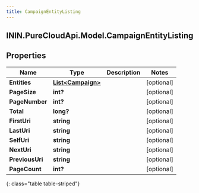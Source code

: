```yaml
---
title: CampaignEntityListing
---
```

## ININ.PureCloudApi.Model.CampaignEntityListing

## Properties

|Name | Type | Description | Notes|
|------------ | ------------- | ------------- | -------------|
| **Entities** | [**List&lt;Campaign&gt;**](Campaign.html) |  | [optional] |
| **PageSize** | **int?** |  | [optional] |
| **PageNumber** | **int?** |  | [optional] |
| **Total** | **long?** |  | [optional] |
| **FirstUri** | **string** |  | [optional] |
| **LastUri** | **string** |  | [optional] |
| **SelfUri** | **string** |  | [optional] |
| **NextUri** | **string** |  | [optional] |
| **PreviousUri** | **string** |  | [optional] |
| **PageCount** | **int?** |  | [optional] |
{: class="table table-striped"}



